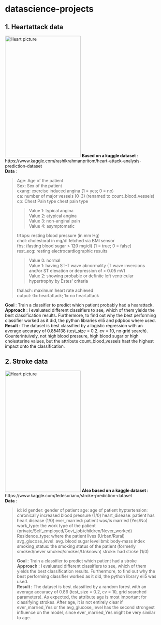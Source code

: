 # datascience-projects
## 1. Heartattack data

<img src="https://upload.wikimedia.org/wikipedia/commons/thumb/f/fb/Blausen_0463_HeartAttack.png/675px-Blausen_0463_HeartAttack.png" width="250" height="400" alt="Heart picture"> 
<b> Based on a kaggle dataset </b>: https://www.kaggle.com/rashikrahmanpritom/heart-attack-analysis-prediction-dataset <br>
<b> Data </b>: <br>
    <BLOCKQUOTE>
    Age: Age of the patient <br>
    Sex: Sex of the patient <br>
    exang: exercise induced angina (1 = yes; 0 = no) <br>
    ca: number of major vessels (0-3) (renamed to count_blood_vessels) <br>
    cp: Chest Pain type chest pain type <br>
        <BLOCKQUOTE>
        Value 1: typical angina <br>
        Value 2: atypical angina <br>
        Value 3: non-anginal pain <br>
        Value 4: asymptomatic <br>
        </BLOCKQUOTE>
    trtbps: resting blood pressure (in mm Hg) <br>
    chol: cholestoral in mg/dl fetched via BMI sensor <br>
    fbs: (fasting blood sugar > 120 mg/dl) (1 = true; 0 = false) <br>
    rest_ecg: resting electrocardiographic results <br>
        <BLOCKQUOTE>
        Value 0: normal <br>
        Value 1: having ST-T wave abnormality (T wave inversions and/or ST elevation or depression of > 0.05 mV) <br>
        Value 2: showing probable or definite left ventricular hypertrophy by Estes' criteria <br>
        </BLOCKQUOTE>
    thalach: maximum heart rate achieved <br>
    output: 0= heartattack; 1= no heartattack <br>
    </BLOCKQUOTE>

<b> Goal </b>: Train a classifier to predict which patient probably had a hearattack.  <br>
<b> Approach </b>: I evaluated different classifiers to see, which of them yields the best classification results. Furthermore, to find out why the best performing classifier worked as it did, the python libraries eli5 and pdpbox where used. <br>
<b> Result </b>: The dataset is best classified by a logistic regression with an average accuracy of 0.854138 (test_size = 0.2, cv = 10, no grid search). Counterintuively, not high blood pressure, high blood sugar or high cholesterine values, but the attribute count_blood_vessels hast the highest impact onto the classification.



## 2. Stroke data

<img src="https://upload.wikimedia.org/wikipedia/commons/thumb/4/49/MCA_Territory_Infarct.svg/491px-MCA_Territory_Infarct.svg.png" width="250" height="400" alt="Heart picture"> 
<b> Also based on a kaggle dataset </b>: https://www.kaggle.com/fedesoriano/stroke-prediction-dataset <br>
<b> Data </b>: <br>
    <BLOCKQUOTE>
    id: id
    gender: gender of patient
    age: age of patient
    hyptertension: chronically increased blood pressure (1/0)
    heart_disease: patient has heart disease (1/0)
    ever_married: patient was/is married (Yes/No)
    work_type: the work type of the patient (private/Self_employed/Govt_job/children/Never_worked)      
    Residence_type: where the patient lives (Urban/Rural)
    avg_glucose_level: avg. blood sugar level
    bmi: body-mass index
    smoking_status: the smoking status of the patient (formerly smoked/never smoked/smokes/Unknown)
    stroke: had stroke (1/0)


<b> Goal </b>: Train a classifier to predict which patient had a stroke  <br>
<b> Approach </b>: I evaluated different classifiers to see, which of them yields the best classification results. Furthermore, to find out why the best performing classifier worked as it did, the python library eli5 was used. <br>
<b> Result </b>: The dataset is best classified by a random forest with an average accuracy of 0.86 (test_size = 0.2, cv = 10, grid searched parameters). As expected, the attribute age is most important for classifying strokes. After age, it is not entirely clear if ever_married_Yes or the avg_glucose_level has the second strongest influence on the model, since ever_married_Yes might be very similar to age.
